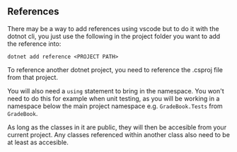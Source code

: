 ## References

There may be a way to add references using vscode but to do it with the dotnot cli, you just use the following in the project folder you want to add the reference into:

```cli
dotnet add reference <PROJECT PATH>
```

To reference another dotnet project, you need to reference the .csproj file from that project. 

You will also need a `using` statement to bring in the namespace.  You won't need to do this for example when unit testing, as you will be working in a namespace below the main project namespace e.g. `GradeBook.Tests` from `GradeBook`.

 As long as the classes in it are public, they will then be accesible from your current project.  Any classes referenced within another class also need to be at least as accesible.